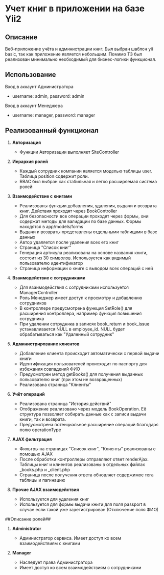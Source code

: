 # Учет книг в приложении на базе Yii2
## Описание
Веб-приложение учёта и администрации книг. Был выбран шаблон yii basic, так как приложение является небольшим. Помимо ТЗ был реализован минимально необходимый для бизнес-логики функционал.
## Использование
Вход в аккаунт Администратора
- username: admin, password: admin

Вход в аккаунт Менеджера
- username: manager, password: manager
## Реализованный функционал

1. **Авторизация**
   - Функции Авторизации выполняет SiteController

2. **Иерархия ролей**
   - Каждый сотрудник компании является моделью таблицы user. Таблица position содержит роли.
   - RBAC был выбран как стабильная и легко расширяемая система ролей
   
3. **Взаимодействие с книгами**
   - Реализованы функции добавления, удаления, выдачи и возврата книг. Действия проходят через BookController
   - Для безопасности все операции проходят через формы, они содержат методы для валидации по базе данных. Формы находятся в app/models/forms
   - Выдачи и возвраты представлены отдельными таблицами в базе данных
   - Автор удаляется после удаления всех его книг
   - Страница "Список книг"
   - Генерация артикула реализована на основе названия книги, состоит из 30 символов. Используется как видимый пользователю идентификатор
   - Страница информации о книге с выводом всех операций с ней
   
4. **Взаимодействие с сотрудниками**
   - Для взаимодействия с сотрудниками используется ManagerController
   - Роль Менеджер имеет доступ к просмотру и добавлению сотрудников
   - В контроллере предусмотрена функция SetRole() для расширения контроллера, например функция повышения сотрудника
   - При удалении сотрудника в записях book_return и book_issue устанавливается NULL в employee_id. NULL будет обрабатываться как "Удаленный сотрудник"
   
5. **Администрирование клиентов**
   - Добавление клиента происходит автоматически с первой выдачи книги
   - Идентификация пользователей происходит по паспорту для избежания совпадений ФИО
   - Предусмотрен метод getBooks() для получения выданных пользователю книг (при этом не возвращенных)
   - Реализована страница "Клиенты"
   
6. **Учёт операций**
   - Реализована страница "История действий"
   - Отображение реализовано через модель BookOperation. Её структура позволяет собирать данные как с записи выдачи книги, так и возврата.
   - Предусмотрена потенциальное расширение операций благодаря полю operationType
   
7. **AJAX фильтрация**
   - Фильтры на страницах "Список книг", "Клиенты" реализованы с помощью AJAX
   - После обработки контроллеры отправляют ответ renderAjax. Таблицы книг и клиентов реализованы в отдельных файлах _books.php и _client.php
   - Страница после получения ответа обновляет содержимое тега таблицы и пагинацию
   
8. **Прочие AJAX взаимодействия**
   - Используется для удаления книг
   - Используется для формы выдачи книги для поля passport в случае если такой уже зарегистрирован (Отключение поля ФИО)
   
##Описание ролей##
1. **Administrator**
   - Администратор сервиса. Имеет доступ ко всем взаимодействиям с книгами
   
2. **Manager**
   - Наследует права Администратора
   - Имеет доступ ко всем взаимодействиям с сотрудниками
